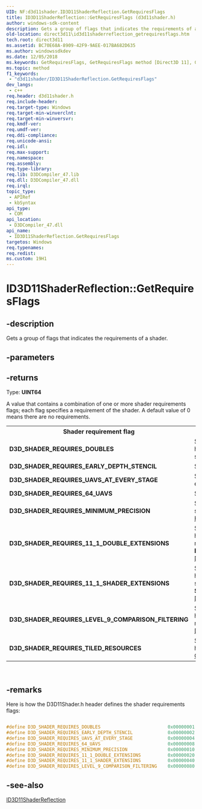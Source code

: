 ```yaml
---
UID: NF:d3d11shader.ID3D11ShaderReflection.GetRequiresFlags
title: ID3D11ShaderReflection::GetRequiresFlags (d3d11shader.h)
author: windows-sdk-content
description: Gets a group of flags that indicates the requirements of a shader.
old-location: direct3d11\id3d11shaderreflection_getrequiresflags.htm
tech.root: direct3d11
ms.assetid: BC70E68A-8909-42F9-9AEE-017BA682D635
ms.author: windowssdkdev
ms.date: 12/05/2018
ms.keywords: GetRequiresFlags, GetRequiresFlags method [Direct3D 11], GetRequiresFlags method [Direct3D 11],ID3D11ShaderReflection interface, ID3D11ShaderReflection interface [Direct3D 11],GetRequiresFlags method, ID3D11ShaderReflection.GetRequiresFlags, ID3D11ShaderReflection::GetRequiresFlags, d3d11shader/ID3D11ShaderReflection::GetRequiresFlags, direct3d11.id3d11shaderreflection_getrequiresflags
ms.topic: method
f1_keywords: 
 - "d3d11shader/ID3D11ShaderReflection.GetRequiresFlags"
dev_langs:
 - c++
req.header: d3d11shader.h
req.include-header: 
req.target-type: Windows
req.target-min-winverclnt: 
req.target-min-winversvr: 
req.kmdf-ver: 
req.umdf-ver: 
req.ddi-compliance: 
req.unicode-ansi: 
req.idl: 
req.max-support: 
req.namespace: 
req.assembly: 
req.type-library: 
req.lib: D3DCompiler_47.lib
req.dll: D3DCompiler_47.dll
req.irql: 
topic_type:
 - APIRef
 - kbSyntax
api_type:
 - COM
api_location:
 - D3DCompiler_47.dll
api_name:
 - ID3D11ShaderReflection.GetRequiresFlags
targetos: Windows
req.typenames: 
req.redist: 
ms.custom: 19H1
---
```


# ID3D11ShaderReflection::GetRequiresFlags


## -description


Gets a group of flags that indicates the requirements of a shader.


## -parameters






## -returns



Type: <b>UINT64</b>

A value that contains a combination of one or more shader requirements flags; each flag specifies a requirement of the shader. A default value of 0 means there are no requirements. 

<table>
<tr>
<th>Shader requirement flag</th>
<th>Description</th>
</tr>
<tr>
<td><b>D3D_SHADER_REQUIRES_DOUBLES</b></td>
<td>Shader requires that the graphics driver and hardware support double data type. For more info, see <a href="https://docs.microsoft.com/windows/desktop/api/d3d11/ns-d3d11-d3d11_feature_data_doubles">D3D11_FEATURE_DATA_DOUBLES</a>.</td>
</tr>
<tr>
<td><b>D3D_SHADER_REQUIRES_EARLY_DEPTH_STENCIL</b></td>
<td>Shader requires an early depth stencil.</td>
</tr>
<tr>
<td><b>D3D_SHADER_REQUIRES_UAVS_AT_EVERY_STAGE</b></td>
<td>Shader requires unordered access views (UAVs) at every pipeline stage.</td>
</tr>
<tr>
<td><b>D3D_SHADER_REQUIRES_64_UAVS</b></td>
<td>Shader requires 64 UAVs.</td>
</tr>
<tr>
<td><b>D3D_SHADER_REQUIRES_MINIMUM_PRECISION</b></td>
<td>Shader requires the graphics driver and hardware to support minimum precision. For more info, see <a href="https://docs.microsoft.com/windows/desktop/direct3dhlsl/using-hlsl-minimum-precision">Using HLSL minimum precision</a>.</td>
</tr>
<tr>
<td><b>D3D_SHADER_REQUIRES_11_1_DOUBLE_EXTENSIONS</b></td>
<td>Shader requires that the graphics driver and hardware support extended doubles instructions. For more info, see the <b>ExtendedDoublesShaderInstructions</b> member of <a href="https://docs.microsoft.com/windows/desktop/api/d3d11/ns-d3d11-d3d11_feature_data_d3d11_options">D3D11_FEATURE_DATA_D3D11_OPTIONS</a>.</td>
</tr>
<tr>
<td><b>D3D_SHADER_REQUIRES_11_1_SHADER_EXTENSIONS</b></td>
<td>Shader requires that the graphics driver and hardware support the <a href="https://docs.microsoft.com/windows/desktop/direct3dhlsl/dx-graphics-hlsl-msad4">msad4</a> intrinsic function in shaders. For more info, see the <b>SAD4ShaderInstructions</b> member of <a href="https://docs.microsoft.com/windows/desktop/api/d3d11/ns-d3d11-d3d11_feature_data_d3d11_options">D3D11_FEATURE_DATA_D3D11_OPTIONS</a>.</td>
</tr>
<tr>
<td><b>D3D_SHADER_REQUIRES_LEVEL_9_COMPARISON_FILTERING</b></td>
<td>Shader requires that the graphics driver and hardware support Direct3D 9 shadow support. For more info, see <a href="https://docs.microsoft.com/windows/desktop/api/d3d11/ns-d3d11-d3d11_feature_data_d3d9_shadow_support">D3D11_FEATURE_DATA_D3D9_SHADOW_SUPPORT</a>.</td>
</tr>
<tr>
<td><b>D3D_SHADER_REQUIRES_TILED_RESOURCES</b></td>
<td>Shader requires that the graphics driver and hardware support tiled resources. For more info, see <a href="https://docs.microsoft.com/windows/desktop/api/d3d11_2/nf-d3d11_2-id3d11device2-getresourcetiling">GetResourceTiling</a>. </td>
</tr>
</table>
 




## -remarks



Here is how the D3D11Shader.h header defines the shader requirements flags:


```cpp

#define D3D_SHADER_REQUIRES_DOUBLES                         0x00000001
#define D3D_SHADER_REQUIRES_EARLY_DEPTH_STENCIL             0x00000002
#define D3D_SHADER_REQUIRES_UAVS_AT_EVERY_STAGE             0x00000004
#define D3D_SHADER_REQUIRES_64_UAVS                         0x00000008
#define D3D_SHADER_REQUIRES_MINIMUM_PRECISION               0x00000010
#define D3D_SHADER_REQUIRES_11_1_DOUBLE_EXTENSIONS          0x00000020
#define D3D_SHADER_REQUIRES_11_1_SHADER_EXTENSIONS          0x00000040
#define D3D_SHADER_REQUIRES_LEVEL_9_COMPARISON_FILTERING    0x00000080

```





## -see-also




<a href="https://docs.microsoft.com/windows/desktop/api/d3d11shader/nn-d3d11shader-id3d11shaderreflection">ID3D11ShaderReflection</a>
 

 

